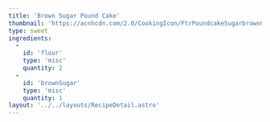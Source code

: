 ```yaml
---
title: 'Brown Sugar Pound Cake'
thumbnail: 'https://acnhcdn.com/2.0/CookingIcon/FtrPoundcakeSugarbrownCropped.png'
type: sweet
ingredients:
  -
    id: 'flour'
    type: 'misc'
    quantity: 2
  -
    id: 'brownSugar'
    type: 'misc'
    quantity: 1
layout: '../../layouts/RecipeDetail.astro'
---
```

